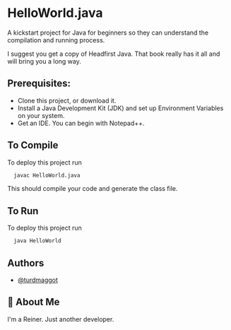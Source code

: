 
# HelloWorld.java

A kickstart project for Java for beginners so they can understand the compilation and running process.

I suggest you get a copy of Headfirst Java. That book really has it all and will bring you a long way.




## Prerequisites:

* Clone this project, or download it.
* Install a Java Development Kit (JDK) and set up Environment Variables on your system.
* Get an IDE. You can begin with Notepad++. 
 

## To Compile

To deploy this project run

```bash
  javac HelloWorld.java
```
This should compile your code and generate the class file.

## To Run

To deploy this project run

```bash
  java HelloWorld
```


## Authors

- [@turdmaggot](https://github.com/turdmaggot)


## 🚀 About Me
I'm a Reiner. Just another developer.

